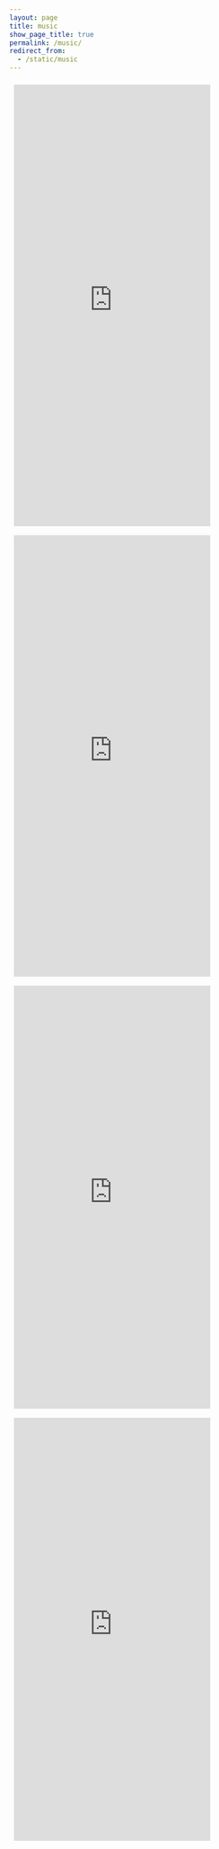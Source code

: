 ```yaml
---
layout: page
title: music
show_page_title: true
permalink: /music/
redirect_from:
  - /static/music
---
```


<iframe style="margin: 8px; border: 0; width: 350px; height: 786px;" src="https://bandcamp.com/EmbeddedPlayer/album=4161680329/size=large/bgcol=ffffff/linkcol=33bb33/transparent=true/" seamless><a href="http://labonnesoupe.bandcamp.com/album/scottish-insufficiency">Scottish Insufficiency by La Bonne Soupe</a></iframe>

<iframe style="margin: 8px; border: 0; width: 350px; height: 786px;" src="https://bandcamp.com/EmbeddedPlayer/album=2466160926/size=large/bgcol=ffffff/linkcol=33bb33/transparent=true/" seamless><a href="http://labonnesoupe.bandcamp.com/album/literary-gentlemen">Literary Gentlemen by La Bonne Soupe</a></iframe>

<iframe style="margin: 8px; border: 0; width: 350px; height: 753px;" src="https://bandcamp.com/EmbeddedPlayer/album=358621967/size=large/bgcol=ffffff/linkcol=33bb33/tracklist=true/transparent=true/" seamless><a href="http://labonnesoupe.bandcamp.com/album/edmonton-tussle">Edmonton Tussle by La Bonne Soupe</a></iframe>

<iframe style="margin: 8px; border: 0; width: 350px; height: 753px;" src="https://bandcamp.com/EmbeddedPlayer/album=3410542908/size=large/bgcol=ffffff/linkcol=33bb33/transparent=true/" seamless><a href="http://labonnesoupe.bandcamp.com/album/forward-to-the-forward-people">Forward to the Forward People by La Bonne Soupe</a></iframe>
